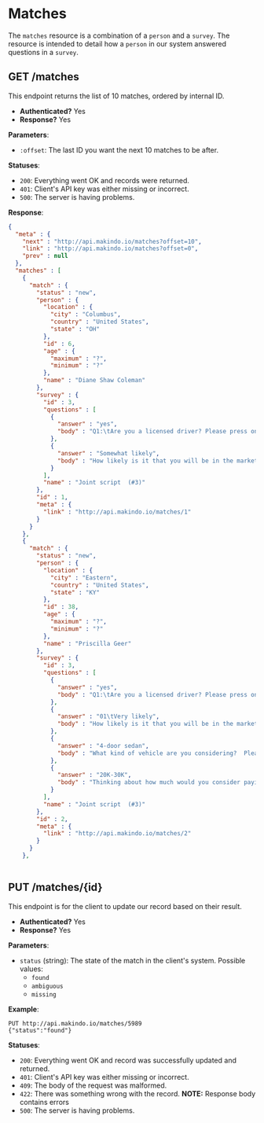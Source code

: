 Matches
=======

The `matches` resource is a combination of a `person` and a `survey`.
The resource is intended to detail how a `person` in our system answered questions in a `survey`.

GET /matches
------------

This endpoint returns the list of 10 matches, ordered by internal ID.

  - **Authenticated?** Yes
  - **Response?** Yes

**Parameters**:

  - `:offset`: The last ID you want the next 10 matches to be after.

**Statuses**:

  - `200`: Everything went OK and records were returned.
  - `401`: Client's API key was either missing or incorrect.
  - `500`: The server is having problems.

**Response**:

``` json
{
  "meta" : {
    "next" : "http://api.makindo.io/matches?offset=10",
    "link" : "http://api.makindo.io/matches?offset=0",
    "prev" : null
  },
  "matches" : [
    {
      "match" : {
        "status" : "new",
        "person" : {
          "location" : {
            "city" : "Columbus",
            "country" : "United States",
            "state" : "OH"
          },
          "id" : 6,
          "age" : {
            "maximum" : "?",
            "minimum" : "?"
          },
          "name" : "Diane Shaw Coleman"
        },
        "survey" : {
          "id" : 3,
          "questions" : [
            {
              "answer" : "yes",
              "body" : "Q1:\tAre you a licensed driver? Please press one if you are a licensed driver and press two if you are not."
            },
            {
              "answer" : "Somewhat likely",
              "body" : "How likely is it that you will be in the market to purchase or lease a car in the next year?  Press one if it is very likely, press two if it is somewhat likely, press three if it is somewhat unlikely and press four if it is very unlikely.    "
            }
          ],
          "name" : "Joint script  (#3)"
        },
        "id" : 1,
        "meta" : {
          "link" : "http://api.makindo.io/matches/1"
        }
      }
    },
    {
      "match" : {
        "status" : "new",
        "person" : {
          "location" : {
            "city" : "Eastern",
            "country" : "United States",
            "state" : "KY"
          },
          "id" : 38,
          "age" : {
            "maximum" : "?",
            "minimum" : "?"
          },
          "name" : "Priscilla Geer"
        },
        "survey" : {
          "id" : 3,
          "questions" : [
            {
              "answer" : "yes",
              "body" : "Q1:\tAre you a licensed driver? Please press one if you are a licensed driver and press two if you are not."
            },
            {
              "answer" : "01\tVery likely",
              "body" : "How likely is it that you will be in the market to purchase or lease a car in the next year?  Press one if it is very likely, press two if it is somewhat likely, press three if it is somewhat unlikely and press four if it is very unlikely.    "
            },
            {
              "answer" : "4-door sedan",
              "body" : "What kind of vehicle are you considering?  Please press one if it is a 2-door coupe, press two if it is a 2-door sports car, press three if it is a 4-door sedan, press four if it is a 4-door performance sedan, press five if it is a compact SUV, press six if it is a full size SUV, press seven if it is a minivan or van, press 8 if it is a pick-up truck."
            },
            {
              "answer" : "20K-30K",
              "body" : "Thinking about how much would you consider paying for your next new car, press one if it is under $20,000, press two if it is $20,000 up to $30,000, press 3 if it is $30,000 up to $40,000, press four if it is $40,000 up to $70,000, press five if it is $70,000 up to $100,000 and press six if it is more than $100,000."
            }
          ],
          "name" : "Joint script  (#3)"
        },
        "id" : 2,
        "meta" : {
          "link" : "http://api.makindo.io/matches/2"
        }
      }
    },
  
```

PUT /matches/{id}
------------------

This endpoint is for the client to update our record based on their result.

  - **Authenticated?** Yes
  - **Response?** Yes

**Parameters**:

  - `status` (string): The state of the match in the client's system. Possible values:
    * `found`
    * `ambiguous`
    * `missing`

**Example**:

    PUT http://api.makindo.io/matches/5989 
    {"status":"found"}


**Statuses**:

  - `200`: Everything went OK and record was successfully updated and returned.
  - `401`: Client's API key was either missing or incorrect.
  - `409`: The body of the request was malformed.
  - `422`: There was something wrong with the record. **NOTE:** Response body contains errors
  - `500`: The server is having problems.
